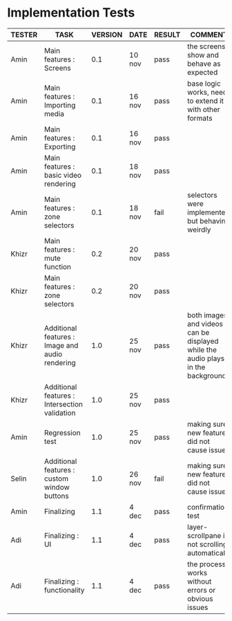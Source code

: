 # Implementation Tests

| TESTER     | TASK | VERSION | DATE | RESULT | COMMENT |
| ----------- | -----| ----------- | ----------- | ----------- | ----------- |
| Amin    | Main features : Screens | 0.1  |  10 nov | pass | the screens show and behave as expected |
| Amin    | Main features : Importing media | 0.1  |  16 nov | pass | base logic works, need to extend it with other formats |
| Amin    | Main features : Exporting | 0.1  |  16 nov | pass | |
| Amin      | Main features : basic video rendering | 0.1  |  18 nov | pass |  |
| Amin      | Main features : zone selectors | 0.1  |  18 nov | fail | selectors were implemented but behaving weirdly |
| Khizr     | Main features : mute function | 0.2  |  20 nov | pass | |
| Khizr      | Main features : zone selectors | 0.2  | 20 nov  | pass |  |
| Khizr      | Additional features : Image and audio rendering | 1.0  | 25 nov  | pass | both images and videos can be displayed while the audio plays in the background |
| Khizr     | Additional features : Intersection validation | 1.0  |  25 nov | pass | |
| Amin     | Regression test | 1.0  |  25 nov | pass | making sure new features did not cause issues |
| Selin    | Additional features : custom window buttons | 1.0  |  26 nov | fail | making sure new features did not cause issues |
| Amin    | Finalizing | 1.1  |  4 dec | pass | confirmation test |
| Adi    | Finalizing : UI | 1.1  |  4 dec | pass | layer-scrollpane is not scrolling automatically |
| Adi    | Finalizing : functionality | 1.1  |  4 dec | pass | the process works without errors or obvious issues |
